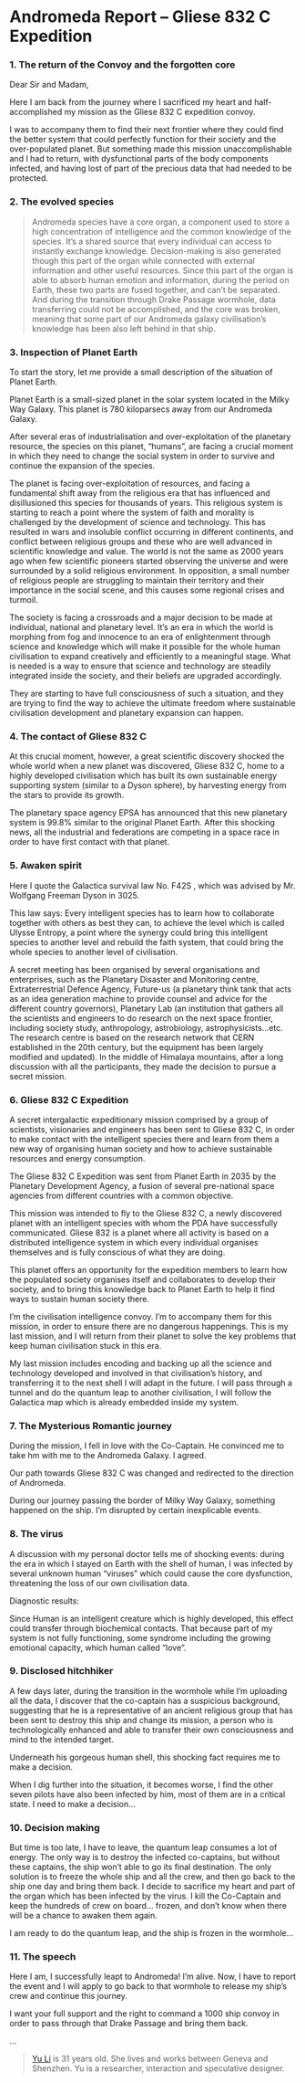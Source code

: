 
# Andromeda Report – Gliese 832 C Expedition

<h3>1. The return of the Convoy and the forgotten core</h3>

<p>Dear Sir and Madam,</p>

<p>Here I am back from the journey where I sacrificed my heart and
half-accomplished my mission as the Gliese 832 C expedition convoy.</p>

<p>I was to accompany them to find their next frontier where they could
find the better system that could perfectly function for their society
and the over-populated planet. But something made this mission
unaccomplishable and I had to return, with dysfunctional parts of the
body components infected, and having lost of part of the precious data
that had needed to be protected.</p>

<h3>2. The evolved species</h3>

<blockquote>
  <p>Andromeda species have a core organ, a component used to store a
    high concentration of intelligence and the common knowledge of the
    species. It’s a shared source that every individual can access to
    instantly exchange knowledge. Decision-making is also generated
    though this part of the organ while connected with external
    information and other useful resources. Since this part of the organ
    is able to absorb human emotion and information, during the period
    on Earth, these two parts are fused together, and can’t be
    separated.  And during the transition through Drake Passage
    wormhole, data transferring could not be accomplished, and the core
    was broken, meaning that some part of our Andromeda galaxy
    civilisation’s knowledge has been also left behind in that ship.</p>
</blockquote>

<h3>3. Inspection of Planet Earth</h3>

<p>To start the story, let me provide a small description of the
situation of Planet Earth.</p>

<p>Planet Earth is a small-sized planet in the solar system located in
the Milky Way Galaxy. This planet is 780 kiloparsecs away from our
Andromeda Galaxy.</p>

<p>After several eras of industrialisation and over-exploitation of the
planetary resource, the species on this planet, “humans”, are facing a
crucial moment in which they need to change the social system in order
to survive and continue the expansion of the species.</p>

<p>The planet is facing over-exploitation of resources, and facing a
fundamental shift away from the religious era that has influenced and
disillusioned this species for thousands of years. This religious
system is starting to reach a point where the system of faith and
morality is challenged by the development of science and
technology. This has resulted in wars and insoluble conflict occurring
in different continents, and conflict between religious groups and
these who are well advanced in scientific knowledge and value. The
world is not the same as 2000 years ago when few scientific pioneers
started observing the universe and were surrounded by a solid
religious environment. In opposition, a small number of religious
people are struggling to maintain their territory and their importance
in the social scene, and this causes some regional crises and turmoil.</p>

<p>The society is facing a crossroads and a major decision to be made at
individual, national and planetary level.  It’s an era in which the
world is morphing from fog and innocence to an era of enlightenment
through science and knowledge which will make it possible for the
whole human civilisation to expand creatively and efficiently to a
meaningful stage. What is needed is a way to ensure that science and
technology are steadily integrated inside the society, and their
beliefs are upgraded accordingly.</p>

<p>They are starting to have full consciousness of such a situation, and
they are trying to find the way to achieve the ultimate freedom where
sustainable civilisation development and planetary expansion can
happen.</p>

<h3>4. The contact of Gliese 832 C</h3>

<p>At this crucial moment, however, a great scientific discovery shocked
the whole world when a new planet was discovered, Gliese 832 C, home
to a highly developed civilisation which has built its own sustainable
energy supporting system (similar to a Dyson sphere), by harvesting
energy from the stars to provide its growth.</p>

<p>The planetary space agency EPSA has announced that this new planetary
system is 99.8% similar to the original Planet Earth. After this
shocking news, all the industrial and federations are competing in a
space race in order to have first contact with that planet.</p>

<h3>5. Awaken spirit</h3>

<p>Here I quote the Galactica survival law No. F42S , which was advised
by Mr. Wolfgang Freeman Dyson in 3025.</p>

<p>This law says: Every intelligent species has to learn how to
collaborate together with others as best they can, to achieve the
level which is called Ulysse Entropy, a point where the synergy could
bring this intelligent species to another level and rebuild the faith
system, that could bring the whole species to another level of
civilisation.</p>

<p>A secret meeting has been organised by several organisations and
enterprises, such as the Planetary Disaster and Monitoring centre,
Extraterrestrial Defence Agency, Future-us (a planetary think tank
that acts as an idea generation machine to provide counsel and advice
for the different country governors), Planetary Lab (an institution
that gathers all the scientists and engineers to do research on the
next space frontier, including society study, anthropology,
astrobiology, astrophysicists…etc. The research centre is based on the
research network that CERN established in the 20th century, but the
equipment has been largely modified and updated). In the middle of
Himalaya mountains, after a long discussion with all the participants,
they made the decision to pursue a secret mission.</p>

<h3>6. Gliese 832 C Expedition</h3>

<p>A secret intergalactic expeditionary mission comprised by a group of
scientists, visionaries and engineers has been sent to Gliese 832 C,
in order to make contact with the intelligent species there and learn
from them a new way of organising human society and how to achieve
sustainable resources and energy consumption.</p>

<p>The Gliese 832 C Expedition was sent from Planet Earth in 2035 by the
Planetary Development Agency, a fusion of several pre-national space
agencies from different countries with a common objective.</p>

<p>This mission was intended to fly to the Gliese 832 C, a newly
discovered planet with an intelligent species with whom the PDA have
successfully communicated.  Gliese 832 is a planet where all activity
is based on a distributed intelligence system in which every
individual organises themselves and is fully conscious of what they
are doing.</p>

<p>This planet offers an opportunity for the expedition members to learn
how the populated society organises itself and collaborates to develop
their society, and to bring this knowledge back to Planet Earth to
help it find ways to sustain human society there.</p>

<p>I’m the civilisation intelligence convoy. I’m to accompany them for
this mission, in order to ensure there are no dangerous
happenings. This is my last mission, and I will return from their
planet to solve the key problems that keep human civilisation stuck in
this era.</p>

<p>My last mission includes encoding and backing up all the science and
technology developed and involved in that civilisation’s history, and
transferring it to the next shell I will adapt in the future. I will
pass through a tunnel and do the quantum leap to another civilisation,
I will follow the Galactica map which is already embedded inside my
system.</p>

<h3>7. The Mysterious Romantic journey</h3>

<p>During the mission, I fell in love with the Co-Captain. He convinced
me to take hm with me to the Andromeda Galaxy. I agreed.</p>

<p>Our path towards Gliese 832 C was changed and redirected to the
direction of Andromeda.</p>

<p>During our journey passing the border of Milky Way Galaxy, something
happened on the ship. I’m disrupted by certain inexplicable events.</p>

<h3>8. The virus</h3>

<p>A discussion with my personal doctor tells me of shocking events:
during the era in which I stayed on Earth with the shell of human, I
was infected by several unknown human “viruses” which could cause the
core dysfunction, threatening the loss of our own civilisation data.</p>

<p>Diagnostic results:</p>

<p>Since Human is an intelligent creature which is highly developed, this
effect could transfer through biochemical contacts. That because part
of my system is not fully functioning, some syndrome including the
growing emotional capacity, which human called “love”.</p>

<h3>9. Disclosed hitchhiker</h3>

<p>A few days later, during the transition in the wormhole while I’m
uploading all the data, I discover that the co-captain has a
suspicious background, suggesting that he is a representative of an
ancient religious group that has been sent to destroy this ship and
change its mission, a person who is technologically enhanced and able
to transfer their own consciousness and mind to the intended target.</p>

<p>Underneath his gorgeous human shell, this shocking fact requires me to
make a decision.</p>

<p>When I dig further into the situation, it becomes worse, I find the
 other seven pilots have also been infected by him, most of them are
 in a critical state. I need to make a decision…</p>

<h3>10. Decision making</h3>

<p>But time is too late, I have to leave, the quantum leap consumes a lot
of energy.  The only way is to destroy the infected co-captains, but
without these captains, the ship won’t able to go its final
destination. The only solution is to freeze the whole ship and all the
crew, and then go back to the ship one day and bring them back. I
decide to sacrifice my heart and part of the organ which has been
infected by the virus.  I kill the Co-Captain and keep the hundreds of
crew on board… frozen, and don’t know when there will be a chance to
awaken them again.</p>

<p>I am ready to do the quantum leap, and the ship is frozen in the
wormhole…</p>

<h3>11. The speech</h3>

<p>Here I am, I successfully leapt to Andromeda! I’m alive.  Now, I have
to report the event and I will apply to go back to that wormhole to
release my ship’s crew and continue this journey.</p>

<p>I want your full support and the right to command a 1000 ship convoy
in order to pass through that Drake Passage and bring them back.</p>

<p>...</p>


> [Yu Li](../authors/yu-li) is 31 years old. She lives and works between Geneva
and Shenzhen. Yu is a researcher, interaction and speculative designer.
